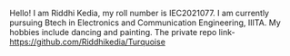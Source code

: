 Hello! I am Riddhi Kedia, my roll number is IEC2021077. I am currently pursuing Btech in Electronics and Communication Engineering, IIITA. My hobbies include dancing and painting.
The private repo link- https://github.com/Riddhikedia/Turquoise